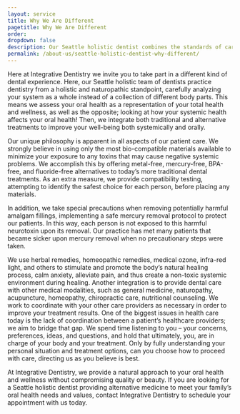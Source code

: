 ```yaml
---
layout: service
title: Why We Are Different
pagetitle: Why We Are Different
order:
dropdown: false
description: Our Seattle holistic dentist combines the standards of care with a natural, whole-body approach. Specialties include bio-compatibility and homeopathy.
permalink: /about-us/seattle-holistic-dentist-why-different/
---
```


Here at Integrative Dentistry we invite you to take part in a different kind of dental experience. Here, our Seattle holistic team of dentists practice dentistry from a holistic and naturopathic standpoint, carefully analyzing your system as a whole instead of a collection of different body parts. This means we assess your oral health as a representation of your total health and wellness, as well as the opposite; looking at how your systemic health affects your oral health! Then, we integrate both traditional and alternative treatments to improve your well-being both systemically and orally.


Our unique philosophy is apparent in all aspects of our patient care. We strongly believe in using only the most bio-compatible materials available to minimize your exposure to any toxins that may cause negative systemic problems. We accomplish this by offering metal-free, mercury-free, BPA-free, and fluoride-free alternatives to today’s more traditional dental treatments. As an extra measure, we provide compatibility testing, attempting to identify the safest choice for each person, before placing any materials.


In addition, we take special precautions when removing potentially harmful amalgam fillings, implementing a safe mercury removal protocol to protect our patients. In this way, each person is not exposed to this harmful neurotoxin upon its removal. Our practice has met many patients that became sicker upon mercury removal when no precautionary steps were taken.


We use herbal remedies, homeopathic remedies, medical ozone, infra-red light, and others to stimulate and promote the body’s natural healing process, calm anxiety, alleviate pain, and thus create a non-toxic systemic environment during healing. Another integration is to provide dental care with other medical modalities, such as general medicine, naturopathy, acupuncture, homeopathy, chiropractic care, nutritional counseling. We work to coordinate with your other care providers as necessary in order to improve your treatment results. One of the biggest issues in health care today is the lack of coordination between a patient’s healthcare providers; we aim to bridge that gap. We spend time listening to you – your concerns, preferences, ideas, and questions, and hold that ultimately, you, are in charge of your body and your treatment. Only by fully understanding your personal situation and treatment options, can you choose how to proceed with care, directing us as you believe is best.


At Integrative Dentistry, we provide a natural approach to your oral health and wellness without compromising quality or beauty. If you are looking for a Seattle holistic dentist providing alternative medicine to meet your family’s oral health needs and values, contact Integrative Dentistry to schedule your appointment with us today.
